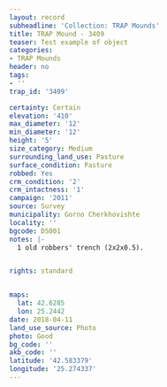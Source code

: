 ```yaml
---
layout: record
subheadline: 'Collection: TRAP Mounds'
title: TRAP Mound - 3409
teaser: Test example of object
categories:
- TRAP Mounds
header: no
tags:
- ''
trap_id: '3409'

certainty: Certain
elevation: '410'
max_diameter: '12'
min_diameter: '12'
height: '5'
size_category: Medium
surrounding_land_use: Pasture
surface_condition: Pasture
robbed: Yes
crm_condition: '2'
crm_intactness: '1'
campaign: '2011'
source: Survey
municipality: Gorno Cherkhovishte
locality: ''
bgcode: DS001
notes: |-
  1 old robbers' trench (2x2x0.5).


rights: standard


maps:
  lat: 42.6285
  lon: 25.2442
date: 2018-04-11
land_use_source: Photo
photo: Good
bg_code: ''
akb_code: ''
latitude: '42.583379'
longitude: '25.274337'
---
```

